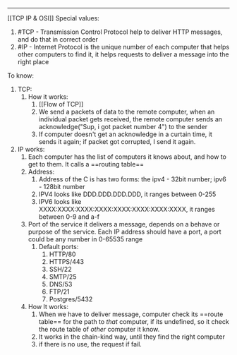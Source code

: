 ***
[[TCP IP & OSI]]
Special values: 
1. #TCP - Transmission Control Protocol help to deliver HTTP messages, and do that in correct order
2. #IP - Internet Protocol is the unique number of each computer that helps other computers to find it, it helps requests to deliver a message into the right place 

To know: 
1. TCP:
	1. How it works:
		1. [[Flow of TCP]]
		2. We send a packets of data to the remote computer, when an individual packet gets received, the remote computer sends an acknowledge("Sup, i got packet number 4") to the sender
		3. If computer doesn't get an acknowledge in a curtain time, it sends it again; if packet got corrupted, I send it again.
2. IP works:
	1. Each computer has the list of computers it knows about, and how to get to them. It calls a ==routing table==
	2. Address:
		1. Address of the C is has two forms: the ipv4 - 32bit number;  ipv6 - 128bit number
		2. IPV4 looks like DDD.DDD.DDD.DDD, it ranges between 0-255
		3. IPV6 looks like XXXX:XXXX:XXXX:XXXX:XXXX:XXXX:XXXX:XXXX, it ranges between 0-9 and a-f
	3. Port of the service it delivers a message, depends on a behave or purpose of the service. Each IP address should have a port, a port could be any number in 0-65535 range 
		1. Default ports:
			1. HTTP/80
			2. HTTPS/443
			3. SSH/22
			4. SMTP/25
			5. DNS/53
			6. FTP/21
			7. Postgres/5432
	4. How It works:
		1. When we have to deliver message, computer check its ==route table== for the path to *that* computer, if its undefined, so it check the route table of *other* computer it know.
		2. It works in the chain-kind way, until they find the right computer
		3. if there is no use, the request if fail. 